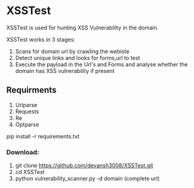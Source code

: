 # XSSTest

XSSTest is used for hunting XSS Vulnerablilty in the domain.  

XSSTest works in 3 stages:

1) Scans for domain url by crawling the webiste
2) Detect unique links and looks for forms,url to test
3) Execute the payload in the Url's and Forms and analyse whether the domain has XSS vulnerability if present

## Requirments

1) Urlparse
2) Requests
3) Re
4) Optparse

pip install -r requirements.txt

### Download:

1) git clone https://github.com/devansh3008/XSSTest.git 
2) cd XSSTest
3) python vulnerability_scanner.py -d domain (complete url)
